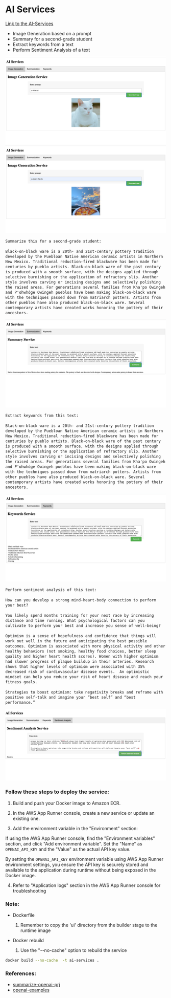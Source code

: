 # AI Services

[Link to the AI-Services](https://38prjqcpnq.us-east-1.awsapprunner.com/)

- Image Generation based on a prompt
- Summary for a second-grade student
- Extract keywords from a text
- Perform Sentiment Analysis of a text

![white cat](whitecat.png)
![a piece of pizza in the sky](sky-pizza.png)

```
Summarize this for a second-grade student:

Black-on-black ware is a 20th- and 21st-century pottery tradition developed by the Puebloan Native American ceramic artists in Northern New Mexico. Traditional reduction-fired blackware has been made for centuries by pueblo artists. Black-on-black ware of the past century is produced with a smooth surface, with the designs applied through selective burnishing or the application of refractory slip. Another style involves carving or incising designs and selectively polishing the raised areas. For generations several families from Kha'po Owingeh and P'ohwhóge Owingeh pueblos have been making black-on-black ware with the techniques passed down from matriarch potters. Artists from other pueblos have also produced black-on-black ware. Several contemporary artists have created works honoring the pottery of their ancestors.
```
![summary](summary.png)

```
Extract keywords from this text:

Black-on-black ware is a 20th- and 21st-century pottery tradition developed by the Puebloan Native American ceramic artists in Northern New Mexico. Traditional reduction-fired blackware has been made for centuries by pueblo artists. Black-on-black ware of the past century is produced with a smooth surface, with the designs applied through selective burnishing or the application of refractory slip. Another style involves carving or incising designs and selectively polishing the raised areas. For generations several families from Kha'po Owingeh and P'ohwhóge Owingeh pueblos have been making black-on-black ware with the techniques passed down from matriarch potters. Artists from other pueblos have also produced black-on-black ware. Several contemporary artists have created works honoring the pottery of their ancestors.
```
![keywords](keywords.png)

```
Perform sentiment analysis of this text:

How can you develop a strong mind-heart-body connection to perform your best?

You likely spend months training for your next race by increasing distance and time running. What psychological factors can you cultivate to perform your best and increase you sense of well-being?

Optimism is a sense of hopefulness and confidence that things will work out well in the future and anticipating the best possible outcomes. Optimism is associated with more physical activity and other healthy behaviors (not smoking, healthy food choices, better sleep quality and higher heart health scores). Women with higher optimism had slower progress of plaque buildup in their arteries. Research shows that higher levels of optimism were associated with 35% decreased risk of cardiovascular disease events.  An optimistic mindset can help you reduce your risk of heart disease and reach your fitness goals.

Strategies to boost optimism: take negativity breaks and reframe with positive self-talk and imagine your “best self” and “best performance.”
```

![sentiment](sentiment.png)


### Follow these steps to deploy the service:

1. Build and push your Docker image to Amazon ECR.

2. In the AWS App Runner console, create a new service or update an existing one.

3. Add the environment variable in the "Environment" section:

If using the AWS App Runner console, find the "Environment variables" section, and click "Add environment variable". Set the "Name" as `OPENAI_API_KEY` and the "Value" as the actual API key value.

By setting the `OPENAI_API_KEY` environment variable using AWS App Runner environment settings, you ensure the API key is securely stored and available to the application during runtime without being exposed in the Docker image.

4. Refer to "Application logs" section in the AWS App Runner console for troubleshooting

### Note:
- Dockerfile
    1. Remember to copy the 'ui' directory from the builder stage to the runtime image  

- Docker rebuild
    1. Use the "--no-cache" option to rebuild the service
```bash
docker build --no-cache  -t ai-services .
```

### References:
- [summarize-openai-prj](https://github.com/nogibjj/rust-world-spr23/tree/main/summarize-openai-prj4)
- [openai-examples](https://platform.openai.com/examples)
